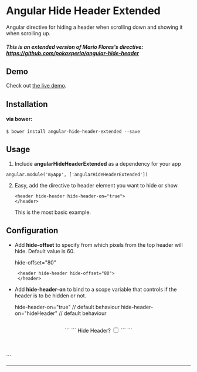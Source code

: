 Angular Hide Header Extended
============================

Angular directive for hiding a header when scrolling down and showing it when scrolling up.

##### This is an extended version of Mario Flores's directive: https://github.com/pokaxperia/angular-hide-header

Demo
-------
Check out [the live demo](http://run.plnkr.co/plunks/ePnxK2).

Installation
-------

#### via bower:

```
$ bower install angular-hide-header-extended --save
```

Usage
---

1. Include **angularHideHeaderExtended** as a dependency for your app

  ```
  angular.module('myApp', ['angularHideHeaderExtended'])
  ```
  
2. Easy, add the directive to header element you want to hide or show.

    ```
    <header hide-header hide-header-on="true">
    </header>
    ```
     This is the most basic example.
  
Configuration
--- 
*  Add **hide-offset** to specify from which pixels from the top header will hide. Default value is 60.

    hide-offset="80"  
     
     ```
      <header hide-header hide-offset="80">
      </header>
      ```

*  Add **hide-header-on** to bind to a scope variable that controls if the header is to be hidden or not.

    hide-header-on="true" // default behaviour
    hide-header-on="hideHeader" // default behaviour   
    
    ```
  <header hide-header hide-header-on="hideHeader">
  ```
  ```
  Hide Header? <input type="checkbox" ng-model="hideHeader" />
  ```
  ```
  </header>
  ```

---------
